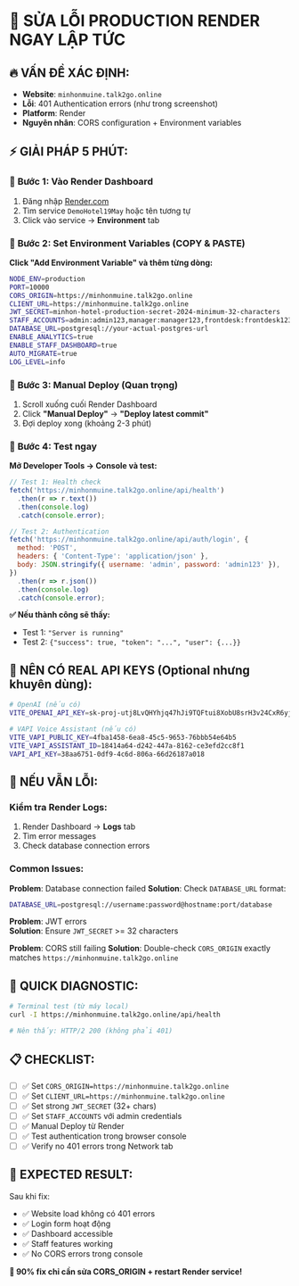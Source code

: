 # 🚨 SỬA LỖI PRODUCTION RENDER NGAY LẬP TỨC

## 🔥 **VẤN ĐỀ XÁC ĐỊNH:**

- **Website**: `minhonmuine.talk2go.online`
- **Lỗi**: 401 Authentication errors (như trong screenshot)
- **Platform**: Render
- **Nguyên nhân**: CORS configuration + Environment variables

## ⚡ **GIẢI PHÁP 5 PHÚT:**

### 🎯 **Bước 1: Vào Render Dashboard**

1. Đăng nhập [Render.com](https://render.com)
2. Tìm service `DemoHotel19May` hoặc tên tương tự
3. Click vào service → **Environment** tab

### 🎯 **Bước 2: Set Environment Variables (COPY & PASTE)**

**Click "Add Environment Variable" và thêm từng dòng:**

```bash
NODE_ENV=production
PORT=10000
CORS_ORIGIN=https://minhonmuine.talk2go.online
CLIENT_URL=https://minhonmuine.talk2go.online
JWT_SECRET=minhon-hotel-production-secret-2024-minimum-32-characters
STAFF_ACCOUNTS=admin:admin123,manager:manager123,frontdesk:frontdesk123
DATABASE_URL=postgresql://your-actual-postgres-url
ENABLE_ANALYTICS=true
ENABLE_STAFF_DASHBOARD=true
AUTO_MIGRATE=true
LOG_LEVEL=info
```

### 🎯 **Bước 3: Manual Deploy (Quan trọng)**

1. Scroll xuống cuối Render Dashboard
2. Click **"Manual Deploy"** → **"Deploy latest commit"**
3. Đợi deploy xong (khoảng 2-3 phút)

### 🎯 **Bước 4: Test ngay**

**Mở Developer Tools → Console và test:**

```javascript
// Test 1: Health check
fetch('https://minhonmuine.talk2go.online/api/health')
  .then(r => r.text())
  .then(console.log)
  .catch(console.error);

// Test 2: Authentication
fetch('https://minhonmuine.talk2go.online/api/auth/login', {
  method: 'POST',
  headers: { 'Content-Type': 'application/json' },
  body: JSON.stringify({ username: 'admin', password: 'admin123' }),
})
  .then(r => r.json())
  .then(console.log)
  .catch(console.error);
```

**✅ Nếu thành công sẽ thấy:**

- Test 1: `"Server is running"`
- Test 2: `{"success": true, "token": "...", "user": {...}}`

## 🔧 **NÊN CÓ REAL API KEYS (Optional nhưng khuyên dùng):**

```bash
# OpenAI (nếu có)
VITE_OPENAI_API_KEY=sk-proj-utj8LvQHYhjq47hJi9TQFtui8XobU8srH3v24CxR6yjuT7CkeBZI4apLMwL-bahkdHaDMS6sv1ET3BlbkPJotkhYLSQYE_pkskPM892ZnwmrelVKo8oPBna301qwsH3evMd0K_LuHx65nH0ct4HRm

# VAPI Voice Assistant (nếu có)
VITE_VAPI_PUBLIC_KEY=4fba1458-6ea8-45c5-9653-76bbb54e64b5
VITE_VAPI_ASSISTANT_ID=18414a64-d242-447a-8162-ce3efd2cc8f1
VAPI_API_KEY=38aa6751-0df9-4c6d-806a-66d26187a018
```

## 🚨 **NẾU VẪN LỖI:**

### **Kiểm tra Render Logs:**

1. Render Dashboard → **Logs** tab
2. Tìm error messages
3. Check database connection errors

### **Common Issues:**

**Problem**: Database connection failed **Solution**: Check `DATABASE_URL` format:

```bash
DATABASE_URL=postgresql://username:password@hostname:port/database
```

**Problem**: JWT errors  
**Solution**: Ensure `JWT_SECRET` >= 32 characters

**Problem**: CORS still failing **Solution**: Double-check `CORS_ORIGIN` exactly matches
`https://minhonmuine.talk2go.online`

## 🎯 **QUICK DIAGNOSTIC:**

```bash
# Terminal test (từ máy local)
curl -I https://minhonmuine.talk2go.online/api/health

# Nên thấy: HTTP/2 200 (không phải 401)
```

## 📋 **CHECKLIST:**

- [ ] ✅ Set `CORS_ORIGIN=https://minhonmuine.talk2go.online`
- [ ] ✅ Set `CLIENT_URL=https://minhonmuine.talk2go.online`
- [ ] ✅ Set strong `JWT_SECRET` (32+ chars)
- [ ] ✅ Set `STAFF_ACCOUNTS` với admin credentials
- [ ] ✅ Manual Deploy từ Render
- [ ] ✅ Test authentication trong browser console
- [ ] ✅ Verify no 401 errors trong Network tab

## 🚀 **EXPECTED RESULT:**

Sau khi fix:

- ✅ Website load không có 401 errors
- ✅ Login form hoạt động
- ✅ Dashboard accessible
- ✅ Staff features working
- ✅ No CORS errors trong console

**🎯 90% fix chỉ cần sửa CORS_ORIGIN + restart Render service!**
